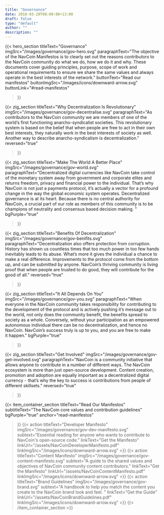 ```yaml
---
title: "Governance"
date: 2018-03-20T08:09:08+13:00
draft: false
type: "default"
author: ""
description: ""
---
```

<script src="https://ajax.googleapis.com/ajax/libs/jquery/3.3.1/jquery.min.js"></script>
{{< hero_section
titleText="Governance"
imgSrc="/images/governance/gov-hero.svg"
paragraphText="The objective of the NavCoin Manifestos is to clearly set out the reasons contributors to the NavCoin community do what we do, how we do it and why. These documents cover guiding principles, purpose, scope of work and operational requirements to ensure we share the same values and always operate in the best interests of the&nbsp;network."
buttonText="Read our manifestos"
buttonImgSrc="/images/icons/downward-arrow.svg"
buttonLink="#read-manifestos"
>}}

{{< zig_section
titleText="Why Decentralization Is Revolutionary"
imgSrc="/images/governance/gov-decentralise.svg"
paragraphText="As contributors to the NavCoin community we are members of one of the world’s first functioning anarcho-syndicalist societies. This revolutionary system is based on the belief that when people are free to act in their own best interests, they naturally work in the best interests of society as well. Another way to describe anarcho-syndicalism is&nbsp;decentralization." 
reversed="true"
>}}

{{< zig_section
  titleText="Make The World A Better Place"
  imgSrc="/images/governance/gov-world.svg"
  paragraphText="Decentralized digital currencies like NavCoin take control of the monetary system away from government and corporate elites and returns freedom, privacy and financial power to the individual. That’s why NavCoin is not just a payments protocol, it’s actually a vector for a profound change in the way the global economic system operates. Decentralized governance is at its heart. Because there is no central authority for NavCoin, a crucial part of our role as members of this community is to be champions of neutrality and consensus based decision&nbsp;making. "
  bgPurple="true"
>}}

{{< zig_section
titleText="Benefits Of Decentralization"
imgSrc="/images/governance/gov-benifits.svg"
paragraphText="Decentralization also offers protection from corruption. History has shown us countless times that too much power in too few hands inevitably leads to its abuse. What’s more it gives the individual a chance to make a real difference. Improvements to the protocol come from the bottom up, and can be submitted by anyone. NavCoin’s thriving community is living proof that when people are trusted to do good, they will contribute for the good of&nbsp;all." 
reversed="true"
>}}

{{< zig_section
  titleText="It All Depends On You"
  imgSrc="/images/governance/gov-you.svg"
  paragraphText="When everyone in the NavCoin community takes responsibility for contributing to the development of the protocol and is actively pushing it’s message out to the world, not only does the community benefit, the benefits spread to society as a whole. Conversely, without your participation as an empowered autonomous individual there can be no decentralization, and hence no NavCoin. NavCoin’s success truly is up to you, and you are free to make it&nbsp;happen."
  bgPurple="true"
>}}

{{< zig_section
titleText="Get Involved"
imgSrc="/images/governance/gov-get-involved.svg"
paragraphText="NavCoin is a community initiative that allows anyone to contribute in a number of different ways. The NavCoin ecosystem is more than just open-source development. Content creation, promotion and adoption are equally important as a decentralized digital currency -  that’s why the key to success is contributions from people of different&nbsp;skillsets." 
reversed="true"
>}}

{{< item_container_section 
    titleText="Read Our Manifestos"
    subtitleText="The NavCoin core values and contribution&nbsp;guidelines"
    bgPurple="true"
    anchor="read-manifestos"
>}}
    {{< action 
        titleText="Developer Manifesto"
        imgSrc="/images/governance/gov-dev-manifesto.svg"
        subtext="Essential reading for anyone who wants to contribute to NavCoin's open-source&nbsp;code."
        linkText="Get the Manifesto"
        linkUrl="/assets/NavCoinDeveloperManifesto.pdf"
        linkImgSrc="/images/icons/downward-arrow.svg"
    >}}
    {{< action 
        titleText="Content Manifesto"
        imgSrc="/images/governance/gov-content-manifesto.svg"
        subtext="A guide to the shared values and objectives of NavCoin community content&nbsp;contributors."
        linkText="Get the Manifesto"
        linkUrl="/assets/NavCoinContentManifesto.pdf"
        linkImgSrc="/images/icons/downward-arrow.svg"
    >}}
    {{< action 
        titleText="Brand Guidelines"
        imgSrc="/images/governance/gov-brand.svg"
        subtext="A handbook to help you match the content you create to the NavCoin brand look and&nbsp;feel. "
        linkText="Get the Guide"
        linkUrl="/assets/NavCoinBrandGuidelines.pdf"
        linkImgSrc="/images/icons/downward-arrow.svg"
    >}}
{{< /item_container_section >}}

<script>
$("a[href^='#']").click(function(e) {
	e.preventDefault();
	
	var position = $($(this).attr("href")).offset().top;

	$("body, html").animate({
		scrollTop: position
	} /* speed */ );
});
</script>